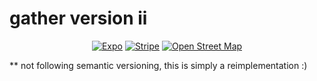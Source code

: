 # gather version ii

<p id="badges" align="center">
  <a href="https://expo.dev/"><img src="https://img.shields.io/badge/Expo-1B1F23?style=for-the-badge&logo=expo&logoColor=white" alt="Expo" /></a>
  <a href="https://stripe.com/"><img src="https://img.shields.io/badge/Stripe-626CD9?style=for-the-badge&logo=Stripe&logoColor=white" alt="Stripe" /></a>
  <a href="https://www.openstreetmap.org/about"><img src="https://img.shields.io/badge/OpenStreetMap-7EBC6F?style=for-the-badge&logo=OpenStreetMap&logoColor=white" alt="Open Street Map" /></a>
</>

** not following semantic versioning, this is simply a reimplementation :)
